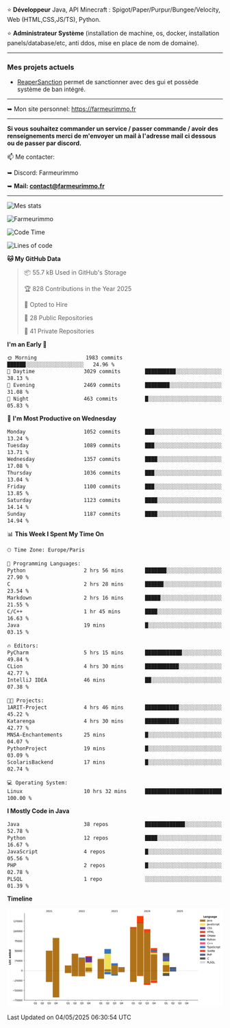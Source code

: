 ⭐ **Développeur** Java, API Minecraft : Spigot/Paper/Purpur/Bungee/Velocity, Web (HTML,CSS,JS/TS), Python.

⭐ **Administrateur Système** (installation de machine, os, docker, installation panels/database/etc, anti ddos, mise en place de nom de domaine).

---

### Mes projets actuels
- [ReaperSanction](https://www.spigotmc.org/resources/reapersanction.89580/) permet de sanctionner avec des gui et possède système de ban intégré.

---

➥ Mon site personnel: https://farmeurimmo.fr

---

**Si vous souhaitez commander un service / passer commande / avoir des renseignements merci de m'envoyer un mail à l'adresse mail ci dessous ou de passer par discord.**

📫 Me contacter:
 
   ➥ Discord: Farmeurimmo
   
   ➥ **Mail: contact@farmeurimmo.fr**

---

![Mes stats](https://github-readme-stats.farmeurimmo.fr/api?username=Farmeurimmo&count_private=true&show_icons=true&theme=radical)

<img src="https://komarev.com/ghpvc/?username=Farmeurimmo" alt="Farmeurimmo" />

<!--START_SECTION:waka-->
![Code Time](http://img.shields.io/badge/Code%20Time-1%2C993%20hrs%2023%20mins-blue)

![Lines of code](https://img.shields.io/badge/From%20Hello%20World%20I%27ve%20Written-834.0%20thousand%20lines%20of%20code-blue)

**🐱 My GitHub Data** 

> 📦 55.7 kB Used in GitHub's Storage 
 > 
> 🏆 828 Contributions in the Year 2025
 > 
> 💼 Opted to Hire
 > 
> 📜 28 Public Repositories 
 > 
> 🔑 41 Private Repositories 
 > 
**I'm an Early 🐤** 

```text
🌞 Morning                1983 commits        ██████░░░░░░░░░░░░░░░░░░░   24.96 % 
🌆 Daytime                3029 commits        ██████████░░░░░░░░░░░░░░░   38.13 % 
🌃 Evening                2469 commits        ████████░░░░░░░░░░░░░░░░░   31.08 % 
🌙 Night                  463 commits         █░░░░░░░░░░░░░░░░░░░░░░░░   05.83 % 
```
📅 **I'm Most Productive on Wednesday** 

```text
Monday                   1052 commits        ███░░░░░░░░░░░░░░░░░░░░░░   13.24 % 
Tuesday                  1089 commits        ███░░░░░░░░░░░░░░░░░░░░░░   13.71 % 
Wednesday                1357 commits        ████░░░░░░░░░░░░░░░░░░░░░   17.08 % 
Thursday                 1036 commits        ███░░░░░░░░░░░░░░░░░░░░░░   13.04 % 
Friday                   1100 commits        ███░░░░░░░░░░░░░░░░░░░░░░   13.85 % 
Saturday                 1123 commits        ████░░░░░░░░░░░░░░░░░░░░░   14.14 % 
Sunday                   1187 commits        ████░░░░░░░░░░░░░░░░░░░░░   14.94 % 
```


📊 **This Week I Spent My Time On** 

```text
🕑︎ Time Zone: Europe/Paris

💬 Programming Languages: 
Python                   2 hrs 56 mins       ███████░░░░░░░░░░░░░░░░░░   27.90 % 
C                        2 hrs 28 mins       ██████░░░░░░░░░░░░░░░░░░░   23.54 % 
Markdown                 2 hrs 16 mins       █████░░░░░░░░░░░░░░░░░░░░   21.55 % 
C/C++                    1 hr 45 mins        ████░░░░░░░░░░░░░░░░░░░░░   16.63 % 
Java                     19 mins             █░░░░░░░░░░░░░░░░░░░░░░░░   03.15 % 

🔥 Editors: 
PyCharm                  5 hrs 15 mins       ████████████░░░░░░░░░░░░░   49.84 % 
CLion                    4 hrs 30 mins       ███████████░░░░░░░░░░░░░░   42.77 % 
IntelliJ IDEA            46 mins             ██░░░░░░░░░░░░░░░░░░░░░░░   07.38 % 

🐱‍💻 Projects: 
1ARIT-Project            4 hrs 46 mins       ███████████░░░░░░░░░░░░░░   45.22 % 
Katarenga                4 hrs 30 mins       ███████████░░░░░░░░░░░░░░   42.77 % 
MNSA-Enchantements       25 mins             █░░░░░░░░░░░░░░░░░░░░░░░░   04.07 % 
PythonProject            19 mins             █░░░░░░░░░░░░░░░░░░░░░░░░   03.09 % 
ScolarisBackend          17 mins             █░░░░░░░░░░░░░░░░░░░░░░░░   02.74 % 

💻 Operating System: 
Linux                    10 hrs 32 mins      █████████████████████████   100.00 % 
```

**I Mostly Code in Java** 

```text
Java                     38 repos            █████████████░░░░░░░░░░░░   52.78 % 
Python                   12 repos            ████░░░░░░░░░░░░░░░░░░░░░   16.67 % 
JavaScript               4 repos             █░░░░░░░░░░░░░░░░░░░░░░░░   05.56 % 
PHP                      2 repos             █░░░░░░░░░░░░░░░░░░░░░░░░   02.78 % 
PLSQL                    1 repo              ░░░░░░░░░░░░░░░░░░░░░░░░░   01.39 % 
```



**Timeline**

![Lines of Code chart](https://raw.githubusercontent.com/Farmeurimmo/Farmeurimmo/main/assets/bar_graph.png)


 Last Updated on 04/05/2025 06:30:54 UTC
<!--END_SECTION:waka-->
